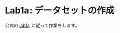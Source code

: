 # Lab1a: データセットの作成

公式の [lab1a](https://github.com/GoogleCloudPlatform/training-data-analyst/blob/master/CPB102/lab1a/create_datasets.ipynb) に従って作業をします。
